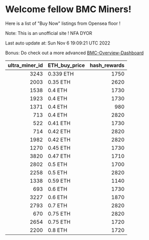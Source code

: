 # Welcome fellow BMC Miners!
Here is a list of "Buy Now" listings from Opensea floor !

Note: This is an unofficial site ! NFA DYOR

Last auto update at: Sun Nov  6 19:09:21 UTC 2022

Bonus: Do check out a more advanced [BMC-Overview-Dashboard](https://dune.com/defifunk/BMC-Overview-Dashboard)


|   ultra_miner_id | ETH_buy_price   |   hash_rewards |
|-----------------:|:----------------|---------------:|
|             3243 | 0.339 ETH       |           1750 |
|             2003 | 0.35 ETH        |           2620 |
|             1538 | 0.4 ETH         |           1730 |
|             1923 | 0.4 ETH         |           1730 |
|             1371 | 0.4 ETH         |            980 |
|              713 | 0.4 ETH         |           2820 |
|              522 | 0.41 ETH        |           1730 |
|              714 | 0.42 ETH        |           2820 |
|             1982 | 0.42 ETH        |           2820 |
|             1270 | 0.45 ETH        |           1730 |
|             3820 | 0.47 ETH        |           1710 |
|             2802 | 0.5 ETH         |           1700 |
|             2258 | 0.5 ETH         |           2820 |
|             1338 | 0.59 ETH        |           1140 |
|              693 | 0.6 ETH         |           1730 |
|             3227 | 0.6 ETH         |           1870 |
|             2793 | 0.7 ETH         |           2820 |
|              670 | 0.75 ETH        |           2820 |
|             2654 | 0.75 ETH        |           1720 |
|             2200 | 0.8 ETH         |           1720 |